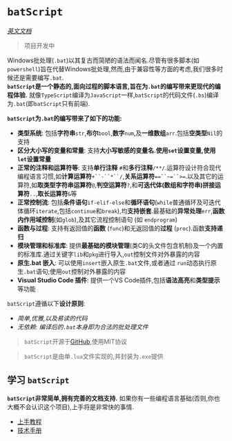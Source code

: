 # `batScript`

[*英文文档*](README.md)  

> 项目开发中  

Windows批处理(`.bat`)以其复古而简陋的语法而闻名.尽管有很多脚本(如`powershell`)旨在代替Windows批处理,然而,由于兼容性等方面的考虑,我们很多时候还是需要编写`.bat`.  
**`batScript`是一个静态的,面向过程的脚本语言,旨在为`.bat`的编写带来更现代的编程体验.** 就像`TypeScript`编译为`JavaScript`一样,`batScript`的代码文件(`.bs`)编译为`.bat`(即`batScript`只有前端).  

**`batScript`为`.bat`的编写带来了如下的功能:**  

- **类型系统**: 包括**字符串**`str`,**布尔**`bool`,**数字**`num`,及**一维数组**`arr`.包括**空类型**`Nil`的支持  
- **区分大小写的变量和常量**: 支持**大小写敏感的变量名.使用`set`设置变量,使用`let`设置常量**  
- **正常的注释和运算符等**: 支持**单行注释** `#`和**多行注释**`/**/`.运算符设计符合现代编程语言习惯,如**计算运算符**`+``-``*``/`,**关系运算符**`==``~=``>=`.以及其它的运算符,如**取类型字符串运算符**`@`,**判空运算符**`?`,和**可迭代体(数组和字符串)拼接运算符**`..`,**取长运算符**`&`等  
- **正常控制流**: 包括**条件语句**`if-elif-else`和**循环语句**(`while`普通循环及可迭代体循环`iterate`,包括`continue`和`break`),均**支持嵌套**.最基础的**异常处理**`err`,**函数内作用域控制**(如`glob`),及其它流程控制语句 (如 `endprogram`)  
- **函数与过程**: 支持有返回值的**函数** (`func`)和无返回值的**过程** (`proc`).函数**支持递归**  
- **模块管理和标准库**: 提供**最基础的模块管理**(类C的头文件包含机制)及一个内置的标准库.通过关键字`lib`和`pkg`进行导入,`out`控制文件对外暴露的内容  
- **原生.bat 嵌入**: 可以使用`insert`嵌入原生`.bat`文件,或者通过 `run`动态执行原生`.bat`语句;使用`out`控制对外暴露的内容  
- **Visual Studio Code 插件**: 提供一个VS Code插件,包括**语法高亮**和**类型提示**等功能  

`batScript`遵循以下**设计原则**:  

- *简单,优雅,以及易读的代码*  
- *无依赖: 编译后的`.bat`本身即为合法的批处理文件*  

> `batScript`开源于[GitHub](https://github.com/Water-Run/batScript/tree/main),使用MIT协议 

> `batScript`是由单`.lua`文件实现的,并封装为`.exe`提供  

## 学习 `batScript`

**`batScript`非常简单,拥有完善的文档支持.** 如果你有一些编程语言基础(否则,你也大概不会认识这个项目),上手将是非常快的事情.  

- [上手教程](./doc/zh/guide/01-教程目录.md)  
- [技术手册](./doc/zh/manual/手册导引.md.md)  
